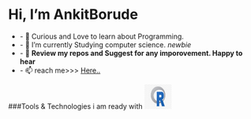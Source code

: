 <h1>Hi, <b>I’m AnkitBorude</b></h1>
<ul>
    <li>- 👀  Curious and Love to learn about Programming.</li>
    <li>- 🌱 I’m currently Studying computer science. <i>newbie</i></li>
    <li>- 💞️ <b>Review my repos and Suggest for any imporovement. Happy to hear</b> </li>
    <li>- 📫  reach me>>> <a href=ankitborude250@gmail.com>Here..</a></li>
</ul>
###Tools & Technologies i am ready with
<img src="https://github.com/AnkitBorude/AnkitBorude/blob/main/R%20language.jpg?raw=true" width="55x" height="50px" alt="R">
<!---
AnkitBorude/AnkitBorude is a ✨ special ✨ repository because its `README.md` (this file) appears on your GitHub profile.
You can click the Preview link to take a look at your changes.
--->
